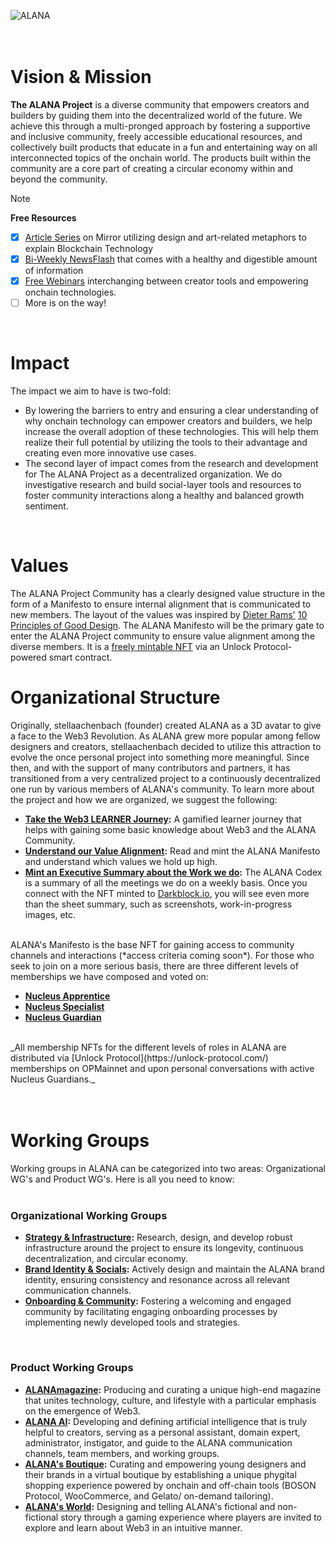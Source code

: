 ![ALANA](https://github.com/user-attachments/assets/f85b4658-3fdd-4d57-99e2-6085e7ca58a0)
<br/>
<br/>
<br/>

# Vision & Mission
**The ALANA Project** is a diverse community that empowers creators and builders by guiding them into the decentralized world of the future. We achieve this through a multi-pronged approach by fostering a supportive and inclusive community, freely accessible educational resources, and collectively built products that educate in a fun and entertaining way on all interconnected topics of the onchain world. The products built within the community are a core part of creating a circular economy within and beyond the community.

> [!NOTE]
> **Free Resources**
> - [x] [Article Series](https://mirror.xyz/the-alana-project.eth/DeQP_kgXvSw5GqeOSwZVgk6G7nziX9UXaRypZlVZqz0?referrerAddress=0x83E2B1525becEeE48Bc00ABb192813859dF6b7A6) on Mirror utilizing design and art-related metaphors to explain Blockchain Technology
> - [x] [Bi-Weekly NewsFlash]() that comes with a healthy and digestible amount of information
> - [x] [Free Webinars](https://portal.fileverse.io/#/0x809b9454190db7335Fae4906F85719c9f222e630/member?chainId=100) interchanging between creator tools and empowering onchain technologies.
> - [ ] More is on the way!
<br/>

# Impact
The impact we aim to have is two-fold:

- By lowering the barriers to entry and ensuring a clear understanding of why onchain technology can empower creators and builders, we help increase the overall adoption of these technologies. This will help them realize their full potential by utilizing the tools to their advantage and creating even more innovative use cases.
- The second layer of impact comes from the research and development for The ALANA Project as a decentralized organization. We do investigative research and build social-layer tools and resources to foster community interactions along a healthy and balanced growth sentiment.
<br/>

# Values
The ALANA Project Community has a clearly designed value structure in the form of a Manifesto to ensure internal alignment that is communicated to new members. The layout of the values was inspired by [Dieter Rams'](https://en.wikipedia.org/wiki/Dieter_Rams) [10 Principles of Good Design](https://www.heurio.co/dieter-rams-10-principles-of-good-design). The ALANA Manifesto will be the primary gate to enter the ALANA Project community to ensure value alignment among the diverse members. It is a [freely mintable NFT]() via an Unlock Protocol-powered smart contract.
<br/>

# Organizational Structure
Originally, stellaachenbach (founder) created ALANA as a 3D avatar to give a face to the Web3 Revolution. As ALANA grew more popular among fellow designers and creators, stellaachenbach decided to utilize this attraction to evolve the once personal project into something more meaningful. Since then, and with the support of many contributors and partners, it has transitioned from a very centralized project to a continuously decentralized one run by various members of ALANA's community. 
To learn more about the project and how we are organized, we suggest the following:
- **[Take the Web3 LEARNER Journey](https://zealy.io/cw/thealanaproject):** A gamified learner journey that helps with gaining some basic knowledge about Web3 and the ALANA Community.
- **[Understand our Value Alignment](https://app.unlock-protocol.com/checkout?id=ed49cb2f-536c-45c6-9232-101abdad33b8):** Read and mint the ALANA Manifesto and understand which values we hold up high.
- **[Mint an Executive Summary about the Work we do](https://app.unlock-protocol.com/checkout?id=8f65c770-38a2-4e4e-ac20-7afd37da0525):** The ALANA Codex is a summary of all the meetings we do on a weekly basis. Once you connect with the NFT minted to [Darkblock.io](https://www.darkblock.io/), you will see even more than the sheet summary, such as screenshots, work-in-progress images, etc.
<br/>
ALANA's Manifesto is the base NFT for gaining access to community channels and interactions (*access criteria coming soon*). For those who seek to join on a more serious basis, there are three different levels of memberships we have composed and voted on:

- [**Nucleus Apprentice**](https://docs.google.com/document/d/1QxNqe_EMDYm8moYwPwHpVURuvwPdh0EmpYzAsz9Pjbc/edit?usp=sharing)
- [**Nucleus Specialist**](https://docs.google.com/document/d/1IMN48Nqsyb1M2tMxlWM6It_G2QLmVnAF1aEJ8cVnGRM/edit?usp=sharing)
- [**Nucleus Guardian**](https://docs.google.com/document/d/1mUF3ZXQEpcxW_vjlsLddv_vtp51dcVdCuUDMif6zHVA/edit?usp=sharing)

<br/>
_All membership NFTs for the different levels of roles in ALANA are distributed via [Unlock Protocol](https://unlock-protocol.com/) memberships on OPMainnet and upon personal conversations with active Nucleus Guardians._
<br/>
<br/>
<br/>

# Working Groups
Working groups in ALANA can be categorized into two areas: Organizational WG's and Product WG's. Here is all you need to know:
<br/>
<br/>
### Organizational Working Groups

- **[Strategy & Infrastructure](https://github.com/The-ALANA-Project/Strategy_and_Infrastructure.git):** Research, design, and develop robust infrastructure around the project to ensure its longevity, continuous decentralization, and circular economy.
- **[Brand Identity & Socials](xxx):** Actively design and maintain the ALANA brand identity, ensuring consistency and resonance across all relevant communication channels.
- **[Onboarding & Community](xxx):** Fostering a welcoming and engaged community by facilitating engaging onboarding processes by  implementing newly developed tools and strategies.
<br/>

### Product Working Groups

- **[ALANAmagazine](https://www.alanamagazine.xyz/):** Producing and curating a unique high-end magazine that unites technology, culture, and lifestyle with a particular emphasis on the emergence of Web3.
- **[ALANA AI](xxx):** Developing and defining artificial intelligence that is truly helpful to creators, serving as a personal assistant, domain expert, administrator, instigator, and guide to the ALANA communication channels, team members, and working groups.
- **[ALANA's Boutique](xxx):** Curating and empowering young designers and their brands in a virtual boutique by establishing a unique phygital shopping experience powered by onchain and off-chain tools (BOSON Protocol, WooCommerce, and Gelato/ on-demand tailoring).
- **[ALANA's World](xxx):** Designing and telling ALANA's fictional and non-fictional story through a gaming experience where players are invited to explore and learn about Web3 in an intuitive manner.
